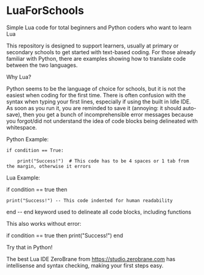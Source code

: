 # LuaForSchools
Simple Lua code for total beginners and Python coders who want to learn Lua

This repository is designed to support learners, usually at primary or secondary schools to get started with text-based coding.
For those already familiar with Python, there are examples showing how to translate code between the two languages.

Why Lua?

Python seems to be the language of choice for schools, but it is not the easiest when coding for the first time.
There is often confusion with the syntax when typing your first lines, especially if using the built in Idle IDE.
As soon as you run it, you are reminded to save it (annoying: it should auto-save), then you get a bunch of incomprehensible error messages because you forgot/did not understand the idea of code blocks being delineated with whitespace.

Python Example:

    if condition == True:

        print("Success!")  # This code has to be 4 spaces or 1 tab from the margin, otherwise it errors
  
Lua Example:

if condition == true then

    print("Success!") -- This code indented for human readability
    
end                 -- end keyword used to delineate all code blocks, including functions

This also works without error:

if condition == true then print("Success!") end

Try that in Python!

The best Lua IDE ZeroBrane from https://studio.zerobrane.com has intellisense and syntax checking, making your first steps easy.
